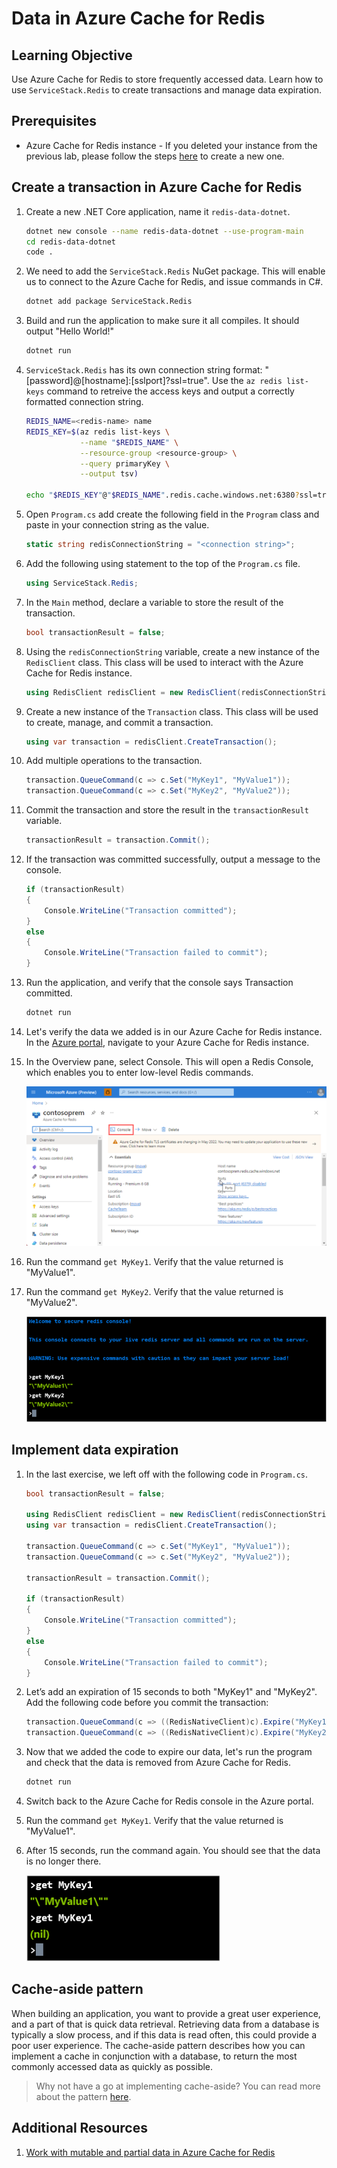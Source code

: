 # Data in Azure Cache for Redis

## Learning Objective
Use Azure Cache for Redis to store frequently accessed data. Learn how to use ```ServiceStack.Redis``` to  create transactions and manage data expiration.

## Prerequisites

* Azure Cache for Redis instance - If you deleted your instance from the previous lab, please follow the steps [here](./labs/01-explore-azure-cache-for-redis.md#create-an-azure-cache-for-redis-using-the-azure-cli) to create a new one.

## Create a transaction in Azure Cache for Redis

1. Create a new .NET Core application, name it ```redis-data-dotnet```.

    ```bash
    dotnet new console --name redis-data-dotnet --use-program-main
    cd redis-data-dotnet
    code .
    ```

1. We need to add the ```ServiceStack.Redis``` NuGet package. This will enable us to connect to the Azure Cache for Redis, and issue commands in C#.

    ```bash
    dotnet add package ServiceStack.Redis
    ```

1. Build and run the application to make sure it all compiles. It should output "Hello World!"

    ```bash
    dotnet run
    ```

1. ```ServiceStack.Redis``` has its own connection string format: "[password]@[hostname]:[sslport]?ssl=true". Use the ```az redis list-keys``` command to retreive the access keys and output a correctly formatted connection string.

    ```bash
    REDIS_NAME=<redis-name> name
    REDIS_KEY=$(az redis list-keys \
                --name "$REDIS_NAME" \
                --resource-group <resource-group> \
                --query primaryKey \
                --output tsv)

    echo "$REDIS_KEY"@"$REDIS_NAME".redis.cache.windows.net:6380?ssl=true
    ```

1. Open ```Program.cs``` add create the following field in the ```Program``` class and paste in your connection string as the value.

    ```csharp
    static string redisConnectionString = "<connection string>";
    ```

1. Add the following using statement to the top of the ```Program.cs``` file.

    ```csharp
    using ServiceStack.Redis;
    ```

1. In the ```Main``` method, declare a variable to store the result of the transaction.

    ```csharp
    bool transactionResult = false;
    ```

1. Using the ```redisConnectionString``` variable, create a new instance of the ```RedisClient``` class. This class will be used to interact with the Azure Cache for Redis instance.

    ```csharp
    using RedisClient redisClient = new RedisClient(redisConnectionString);
    ```

1. Create a new instance of the ```Transaction``` class. This class will be used to create, manage, and commit a transaction.

    ```csharp
    using var transaction = redisClient.CreateTransaction();
    ```

1. Add multiple operations to the transaction.

    ```csharp
    transaction.QueueCommand(c => c.Set("MyKey1", "MyValue1"));
    transaction.QueueCommand(c => c.Set("MyKey2", "MyValue2"));
    ```

1. Commit the transaction and store the result in the ```transactionResult``` variable.

    ```csharp
    transactionResult = transaction.Commit();
    ```

1. If the transaction was committed successfully, output a message to the console.

    ```csharp
    if (transactionResult)
    {
        Console.WriteLine("Transaction committed");
    }
    else
    {
        Console.WriteLine("Transaction failed to commit");
    }
    ```

1. Run the application, and verify that the console says Transaction committed.

    ```bash
    dotnet run
    ```

1. Let's verify the data we added is in our Azure Cache for Redis instance. In the [Azure portal](https://portal.azure.com/#view/HubsExtension/BrowseResource/resourceType/Microsoft.Cache%2FRedis), navigate to your Azure Cache for Redis instance.

1. In the Overview pane, select Console. This will open a Redis Console, which enables you to enter low-level Redis commands.

    ![Redis Console Menu](./assets/redis-console-menu.png)

1. Run the command ```get MyKey1```. Verify that the value returned is "MyValue1".

1. Run the command ```get MyKey2```. Verify that the value returned is "MyValue2".

    ![Redis Console Transaction Result](./assets/redis-console-transaction.png)

## Implement data expiration

1. In the last exercise, we left off with the following code in ```Program.cs```.

    ```csharp
    bool transactionResult = false;

    using RedisClient redisClient = new RedisClient(redisConnectionString);
    using var transaction = redisClient.CreateTransaction();
    
    transaction.QueueCommand(c => c.Set("MyKey1", "MyValue1"));
    transaction.QueueCommand(c => c.Set("MyKey2", "MyValue2"));

    transactionResult = transaction.Commit();

    if (transactionResult)
    {
        Console.WriteLine("Transaction committed");
    }
    else
    {
        Console.WriteLine("Transaction failed to commit");
    }
    ```

1. Let’s add an expiration of 15 seconds to both "MyKey1" and "MyKey2". Add the following code before you commit the transaction:

    ```csharp
    transaction.QueueCommand(c => ((RedisNativeClient)c).Expire("MyKey1", 15));
    transaction.QueueCommand(c => ((RedisNativeClient)c).Expire("MyKey2", 15));
    ```

1. Now that we added the code to expire our data, let's run the program and check that the data is removed from Azure Cache for Redis.

    ```bash
    dotnet run
    ```

1. Switch back to the Azure Cache for Redis console in the Azure portal.

1. Run the command ```get MyKey1```. Verify that the value returned is "MyValue1".

1. After 15 seconds, run the command again. You should see that the data is no longer there.

    ![Redis Console Data Expiration](./assets/redis-console-data-expiration.png)

## Cache-aside pattern

When building an application, you want to provide a great user experience, and a part of that is quick data retrieval. Retrieving data from a database is typically a slow process, and if this data is read often, this could provide a poor user experience. The cache-aside pattern describes how you can implement a cache in conjunction with a database, to return the most commonly accessed data as quickly as possible.

> Why not have a go at implementing cache-aside? You can read more about the pattern [here](https://learn.microsoft.com/en-us/training/modules/work-with-mutable-and-partial-data-in-a-redis-cache/7-cache-aside-pattern).

## Additional Resources

1. [Work with mutable and partial data in Azure Cache for Redis](https://learn.microsoft.com/en-us/training/modules/work-with-mutable-and-partial-data-in-a-redis-cache/)